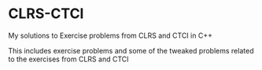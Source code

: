 # CLRS-CTCI
My solutions to Exercise problems from CLRS and CTCI in C++

This includes exercise problems and some of the tweaked problems related to the exercises from CLRS and CTCI
